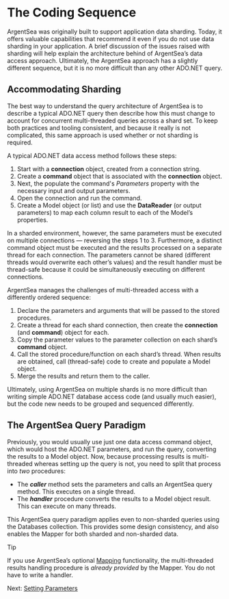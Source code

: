 # The Coding Sequence

ArgentSea was originally built to support application data sharding. Today, it offers valuable capabilities that recommend it even if you do not use data sharding in your application. A brief discussion of the issues raised with sharding will help explain the architecture behind of ArgentSea’s data access approach. Ultimately, the ArgentSea approach has a slightly different sequence, but it is no more difficult than any other ADO.NET query.

## Accommodating Sharding

The best way to understand the query architecture of ArgentSea is to describe a typical ADO.NET query then describe how this must change to account for concurrent multi-threaded queries across a shard set. To keep both practices and tooling consistent, and because it really is not complicated, this same approach is used whether or not sharding is required.

A typical ADO.NET data access method follows these steps:

1. Start with a __connection__ object, created from a connection string.
2. Create a __command__ object that is associated with the __connection__ object.
3. Next, the populate the command's *Parameters* property with the necessary input and output parameters.
4. Open the connection and run the command.
5. Create a Model object (or list) and use the __DataReader__ (or output parameters) to map each column result to each of the Model’s properties.

In a sharded environment, however, the same parameters must be executed on multiple connections — reversing the steps 1 to 3. Furthermore, a distinct command object must be executed and the results processed on a separate thread for each connection. The parameters cannot be shared (different threads would overwrite each other’s values) and the result handler must be thread-safe because it could be simultaneously executing on different connections.

ArgentSea manages the challenges of multi-threaded access with a differently ordered sequence:

1. Declare the parameters and arguments that will be passed to the stored procedures.
2. Create a thread for each shard connection, then create the __connection__ (and __command__) object for each.
3. Copy the parameter values to the parameter collection on each shard’s __command__ object.
4. Call the stored procedure/function on each shard’s thread. When results are obtained, call (thread-safe) code to create and populate a Model object.
5. Merge the results and return them to the caller.

Ultimately, using ArgentSea on multiple shards is no more difficult than writing simple ADO.NET database access code (and usually much easier), but the code new needs to be grouped and sequenced differently.

## The ArgentSea Query Paradigm

Previously, you would usually use just one data access command object, which would host the ADO.NET parameters, and run the query, converting the results to a Model object. Now, because processing results is multi-threaded whereas setting up the query is not, you need to split that process into *two* procedures:

* The __*caller*__ method sets the parameters and calls an ArgentSea query method. This executes on a single thread.
* The __*handler*__ procedure converts the results to a Model object result. This can execute on many threads.

This ArgentSea query paradigm applies even to non-sharded queries using the Databases collection. This provides some design consistency, and also enables the Mapper for both sharded and non-sharded data.

> [!TIP]
> If you use ArgentSea’s optional [Mapping](../mapping/mapping.md) functionality, the multi-threaded results handling procedure is *already provided* by the Mapper. You do not have to write a handler.

Next: [Setting Parameters](setparameters.md)

